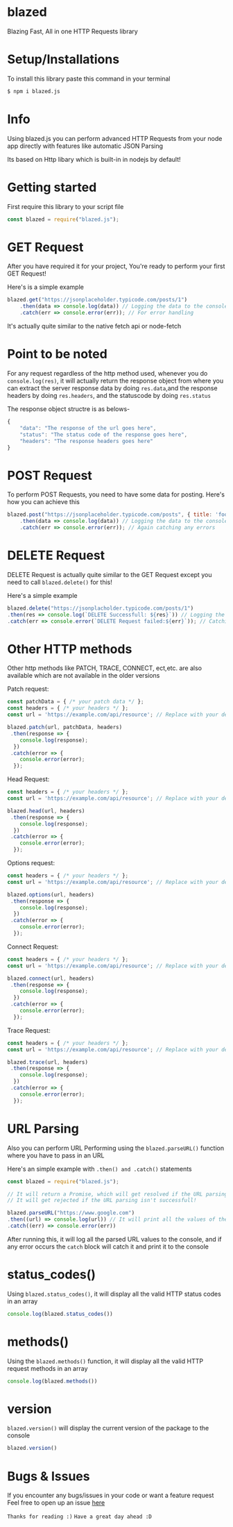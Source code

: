 # blazed

Blazing Fast, All in one HTTP Requests library

# Setup/Installations

To install this library paste this command in your terminal

```bash
$ npm i blazed.js
```

# Info

Using blazed.js you can perform advanced HTTP Requests from your node app directly with features like automatic JSON Parsing

Its based on Http libary which is built-in in nodejs by default!

# Getting started

First require this library to your script file

```js
const blazed = require("blazed.js");
```

# GET Request

After you have required it for your project,
You're ready to perform your first GET Request!

Here's is a simple example

```js
blazed.get("https://jsonplaceholder.typicode.com/posts/1")
    .then(data => console.log(data)) // Logging the data to the console, Note that it will return an object which will contain the data, headers and statuscode
    .catch(err => console.error(err)); // For error handling
```

It's actually quite similar to the native fetch api or node-fetch

# Point to be noted

For any request regardless of the http method used, whenever you do `console.log(res)`, it will actually return the response object from where you can extract the server response data by doing `res.data`,and the response headers by doing `res.headers`, and the statuscode by doing `res.status`

The response object structre is as belows-

```js
{
    "data": "The response of the url goes here",
    "status": "The status code of the response goes here",
    "headers": "The response headers goes here"
}
```


# POST Request

To perform POST Requests, you need to have some data for posting.
Here's how you can achieve this

```js
blazed.post("https://jsonplaceholder.typicode.com/posts", { title: 'foo', body: 'bar', userId: 1 }) // Popsting with some dummy data
    .then(data => console.log(data)) // Logging the data to the console, Note that it will return an object which will contain the data, headers and statuscode
    .catch(err => console.error(err)); // Again catching any errors

```

# DELETE Request

DELETE Request is actually quite similar to the GET Request except you need to call `blazed.delete()` for this!

Here's a simple example

```js
blazed.delete("https://jsonplacholder.typicode.com/posts/1")
.then(res => console.log(`DELETE Successfull: ${res}`)) // Logging the data to the console, Note that it will return an object which will contain the data, headers and statuscode
.catch(err => console.error(`DELETE Request failed:${err}`)); // Catching errors if any
```
# Other HTTP methods 

Other http methods like PATCH, TRACE, CONNECT, ect,etc. are also available which are not available in the older versions

Patch request:

```js
const patchData = { /* your patch data */ };
const headers = { /* your headers */ };
const url = 'https://example.com/api/resource'; // Replace with your desired url

blazed.patch(url, patchData, headers)
 .then(response => {
    console.log(response);
  })
 .catch(error => {
    console.error(error);
  });
```

Head Request:

```js
const headers = { /* your headers */ };
const url = 'https://example.com/api/resource'; // Replace with your desired url

blazed.head(url, headers)
 .then(response => {
    console.log(response);
  })
 .catch(error => {
    console.error(error);
  });
```

Options request:

```js
const headers = { /* your headers */ };
const url = 'https://example.com/api/resource'; // Replace with your desired url

blazed.options(url, headers)
 .then(response => {
    console.log(response);
  })
 .catch(error => {
    console.error(error);
  });
```

Connect Request:

```js
const headers = { /* your headers */ };
const url = 'https://example.com/api/resource'; // Replace with your desired url

blazed.connect(url, headers)
 .then(response => {
    console.log(response);
  })
 .catch(error => {
    console.error(error);
  });
```

Trace Request:

```js
const headers = { /* your headers */ };
const url = 'https://example.com/api/resource'; // Replace with your desired url

blazed.trace(url, headers)
 .then(response => {
    console.log(response);
  })
 .catch(error => {
    console.error(error);
  });
```

# URL Parsing

Also you can perform URL Performing using the `blazed.parseURL()` function where you have to pass in an URL

Here's an simple example with `.then() and .catch()` statements

```js
const blazed = require("blazed.js");

// It will return a Promise, which will get resolved if the URL parsing has been successfull!
// It will get rejected if the URL parsing isn't successfull!

blazed.parseURL("https://www.google.com")
.then((url) => console.log(url)) // It will print all the values of the url object to the console
.catch((err) => console.error(err))
```

After running this, it will log all the parsed URL values to the console, and if any error occurs the `catch` block will catch it and print it to the console

# status_codes()

Using `blazed.status_codes()`, it will display all the valid HTTP status codes in an array

```js
console.log(blazed.status_codes())
```

# methods()

Using the `blazed.methods()` function, it will display all the valid HTTP request methods in an array

```js
console.log(blazed.methods())
```

# version

`blazed.version()` will display the current version of the package to the console

```js
blazed.version()
```

# Bugs & Issues

If you encounter any bugs/issues in your code or want a feature request
Feel free to open up an issue [here](https://github.com/blazeinferno64/blazed)

`Thanks for reading :)`
`Have a great day ahead :D`